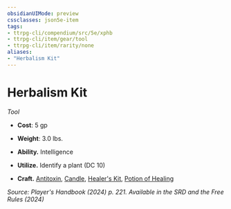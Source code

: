 ```yaml
---
obsidianUIMode: preview
cssclasses: json5e-item
tags:
- ttrpg-cli/compendium/src/5e/xphb
- ttrpg-cli/item/gear/tool
- ttrpg-cli/item/rarity/none
aliases: 
- "Herbalism Kit"
---
```

# Herbalism Kit
*Tool*  


- **Cost**: 5 gp
- **Weight**: 3.0 lbs.

- **Ability.** Intelligence  
- **Utilize.** Identify a plant (DC 10)  
- **Craft.** [Antitoxin](/3-Mechanics/CLI/items/antitoxin-xphb.md), [Candle](/3-Mechanics/CLI/items/candle-xphb.md), [Healer's Kit](/3-Mechanics/CLI/items/healers-kit-xphb.md), [Potion of Healing](/3-Mechanics/CLI/items/potion-of-healing-xdmg.md)  

*Source: Player's Handbook (2024) p. 221. Available in the <span title='Systems Reference Document (5.2)'>SRD</span> and the Free Rules (2024)*